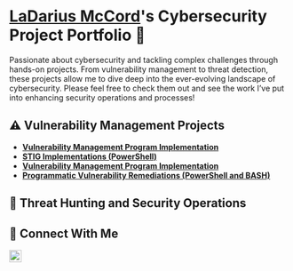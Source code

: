 
 # <a href="https://www.linkedin.com/in/mccord05/">LaDarius McCord</a>'s Cybersecurity Project Portfolio 🔐
 
Passionate about cybersecurity and tackling complex challenges through hands-on projects. From vulnerability management to threat detection, these projects allow me to dive deep into the ever-evolving landscape of cybersecurity. Please feel free to check them out and see the work I’ve put into enhancing security operations and processes!
 
 
 ## ⚠️ Vulnerability Management Projects
 
 - **[Vulnerability Management Program Implementation](https://github.com/joshmadakor0/vulnerability-management-program)**
 - **[STIG Implementations (PowerShell)](https://github.com/joshmadakor0/stig-implementations)**
 - **[Vulnerability Management Program Implementation](https://github.com/joshcybertest/vulnerability-management-program)**
 - **[Programmatic Vulnerability Remediations (PowerShell and BASH)](https://github.com/joshcybertest/programmatic-vulnerability-remediations)**
 
 ## 🚨 Threat Hunting and Security Operations
 
 
 ## 🤳 Connect With Me
 
 [<img align="left" alt="mccord05 | LinkedIn" width="22px" src="https://cdn.jsdelivr.net/npm/simple-icons@v3/icons/linkedin.svg" />][linkedin]



 

 [linkedin]: https://linkedin.com/in/mccord05/

 [linkedin]: https://linkedin.com/in/mccord05/
 
 <!--
 <img width="35" alt="image" src="https://github.com/user-attachments/assets/2f41c7cd-5ea8-4475-b451-a37161b6c3fb"> 
 <img width="35" alt="image" src="https://github.com/user-attachments/assets/77649969-9910-4994-8b96-74a116cfb2a8">
 -->
